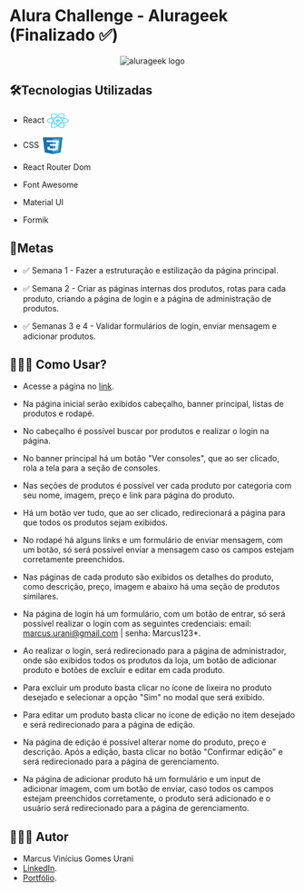 # Alura Challenge - Alurageek (Finalizado ✅)

<div align="center">
    <img width="300" src="https://i.imgur.com/p7UPJkt.png" alt="alurageek logo"/>
</div>

## 🛠Tecnologias Utilizadas

- React <img align="center" alt="Marcus-React" height="30" width="40" src="https://raw.githubusercontent.com/devicons/devicon/master/icons/react/react-original.svg">

- CSS <img align="center" alt="Marcus-CSS" height="30" width="40" src="https://raw.githubusercontent.com/devicons/devicon/master/icons/css3/css3-original.svg">

- React Router Dom

- Font Awesome

- Material UI

- Formik

## 🚀Metas

- ✅ Semana 1 - Fazer a estruturação e estilização da página principal.

- ✅ Semana 2 - Criar as páginas internas dos produtos, rotas para cada produto, criando a página de login e a página de administração de produtos.

- ✅ Semanas 3 e 4 - Validar formulários de login, enviar mensagem e adicionar produtos.

## 👨🏻‍💻 Como Usar?

- Acesse a página no [link](https://alurageek.netlify.app).

- Na página inicial serão exibidos cabeçalho, banner principal, listas de produtos e rodapé.

- No cabeçalho é possível buscar por produtos e realizar o login na página.

- No banner principal há um botão "Ver consoles", que ao ser clicado, rola a tela para a seção de consoles.

- Nas seções de produtos é possível ver cada produto por categoria com seu nome, imagem, preço e link para página do produto.

- Há um botão ver tudo, que ao ser clicado, redirecionará a página para que todos os produtos sejam exibidos.

- No rodapé há alguns links e um formulário de enviar mensagem, com um botão, só será possível enviar a mensagem caso os campos estejam corretamente preenchidos.

- Nas páginas de cada produto são exibidos os detalhes do produto, como descrição, preço, imagem e abaixo há uma seção de produtos similares.

- Na página de login há um formulário, com um botão de entrar, só será possível realizar o login com as seguintes credenciais: email: marcus.urani@gmail.com | senha: Marcus123\*.

- Ao realizar o login, será redirecionado para a página de administrador, onde são exibidos todos os produtos da loja, um botão de adicionar produto e botões de excluir e editar em cada produto.

- Para excluir um produto basta clicar no ícone de lixeira no produto desejado e selecionar a opção "Sim" no modal que será exibido.

- Para editar um produto basta clicar no ícone de edição no item desejado e será redirecionado para a página de edição.

- Na página de edição é possível alterar nome do produto, preço e descrição. Após a edição, basta clicar no botão "Confirmar edição" e será redirecionado para a página de gerenciamento.

- Na página de adicionar produto há um formulário e um input de adicionar imagem, com um botão de enviar, caso todos os campos estejam preenchidos corretamente, o produto será adicionado e o usuário será redirecionado para a página de gerenciamento.

## 🙋🏻‍♂️ Autor

- Marcus Vinícius Gomes Urani
- [LinkedIn](https://www.linkedin.com/in/marcusurani).
- [Portfólio](https://marcusurani.netlify.app).
